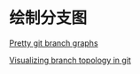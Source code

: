 
# 绘制分支图

[Pretty git branch graphs](https://stackoverflow.com/questions/1057564/pretty-git-branch-graphs)

[Visualizing branch topology in git](https://stackoverflow.com/questions/1838873/visualizing-branch-topology-in-git)